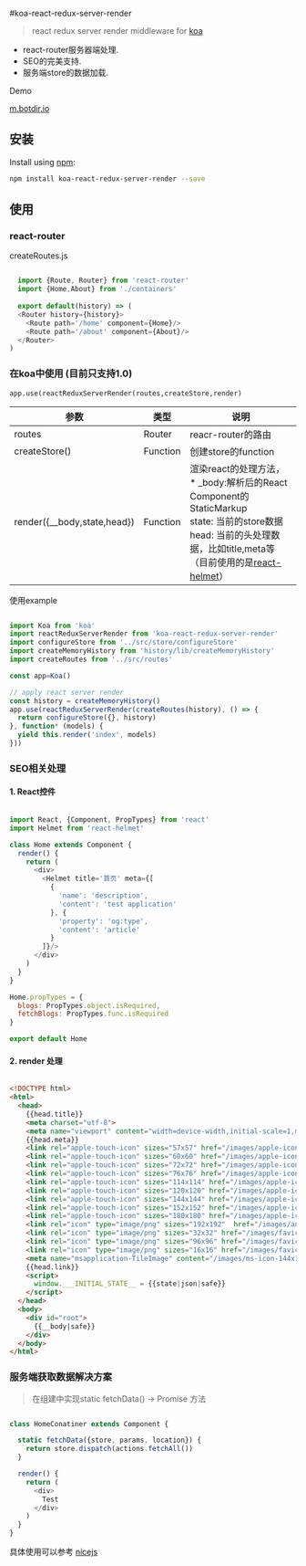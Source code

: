 #koa-react-redux-server-render



> react redux server render middleware for [koa](https://github.com/koajs/koa)

* react-router服务器端处理.
* SEO的完美支持.
* 服务端store的数据加载.

Demo

[m.botdir.io](https://m.botdir.io/list)

## 安装

Install using [npm](https://www.npmjs.org/):

```sh
npm install koa-react-redux-server-render --save
``` 

## 使用

### react-router

createRoutes.js
```js

  import {Route, Router} from 'react-router'
  import {Home,About} from './containers'
  
  export default(history) => (
  <Router history={history}>
    <Route path='/home' component={Home}/>
    <Route path='/about' component={About}/>
  </Router>
)
```

### 在koa中使用 (目前只支持1.0)

`app.use(reactReduxServerRender(routes,createStore,render)`


| 参数 | 类型 | 说明 |
| --- | --- | --- |
| routes | Router | reacr-router的路由 |
| createStore() | Function | 创建store的function |
| render({__body,state,head}) | Function | 渲染react的处理方法，<br> * _body:解析后的React Component的StaticMarkup <br>state: 当前的store数据<br>head: 当前的头处理数据，比如title,meta等（目前使用的是[react-helmet](https://github.com/nfl/react-helmet)）|

使用example
```js

import Koa from 'koa'
import reactReduxServerRender from 'koa-react-redux-server-render'
import configureStore from '../src/store/configureStore'
import createMemoryHistory from 'history/lib/createMemoryHistory'
import createRoutes from '../src/routes'

const app=Koa()

// apply react server render
const history = createMemoryHistory()
app.use(reactReduxServerRender(createRoutes(history), () => {
  return configureStore({}, history)
}, function* (models) {
  yield this.render('index', models)
}))

```

### SEO相关处理

#### 1. React控件

```js

import React, {Component, PropTypes} from 'react'
import Helmet from 'react-helmet'

class Home extends Component {
  render() {
    return (
      <div>
        <Helmet title='首页' meta={[
          {
            'name': 'description',
            'content': 'test application'
          }, {
            'property': 'og:type',
            'content': 'article'
          }
        ]}/>
      </div>
    )
  }
}

Home.propTypes = {
  blogs: PropTypes.object.isRequired,
  fetchBlogs: PropTypes.func.isRequired
}

export default Home

```
#### 2. render 处理

```html

<!DOCTYPE html>
<html>
  <head>
    {{head.title}}
    <meta charset="utf-8">
    <meta name="viewport" content="width=device-width,initial-scale=1,maximum-scale=1">
    {{head.meta}}
    <link rel="apple-touch-icon" sizes="57x57" href="/images/apple-icon-57x57.png">
    <link rel="apple-touch-icon" sizes="60x60" href="/images/apple-icon-60x60.png">
    <link rel="apple-touch-icon" sizes="72x72" href="/images/apple-icon-72x72.png">
    <link rel="apple-touch-icon" sizes="76x76" href="/images/apple-icon-76x76.png">
    <link rel="apple-touch-icon" sizes="114x114" href="/images/apple-icon-114x114.png">
    <link rel="apple-touch-icon" sizes="120x120" href="/images/apple-icon-120x120.png">
    <link rel="apple-touch-icon" sizes="144x144" href="/images/apple-icon-144x144.png">
    <link rel="apple-touch-icon" sizes="152x152" href="/images/apple-icon-152x152.png">
    <link rel="apple-touch-icon" sizes="180x180" href="/images/apple-icon-180x180.png">
    <link rel="icon" type="image/png" sizes="192x192"  href="/images/android-icon-192x192.png">
    <link rel="icon" type="image/png" sizes="32x32" href="/images/favicon-32x32.png">
    <link rel="icon" type="image/png" sizes="96x96" href="/images/favicon-96x96.png">
    <link rel="icon" type="image/png" sizes="16x16" href="/images/favicon-16x16.png">
    <meta name="msapplication-TileImage" content="/images/ms-icon-144x144.png">
    {{head.link}}
    <script>
      window.___INITIAL_STATE__ = {{state|json|safe}}
    </script>
  </head>
  <body>
    <div id="root">
      {{__body|safe}}
    </div>
  </body>
</html>

```

### 服务端获取数据解决方案

> 在组建中实现static fetchData() -> Promise 方法

```js

class HomeConatiner extends Component {

  static fetchData({store, params, location}) {
    return store.dispatch(actions.fetchAll())
  }

  render() {
    return (
      <div>
        Test
      </div>
    )
  }
}

```

具体使用可以参考 [nicejs](http://github.com/nice-js/nicejs-web)


